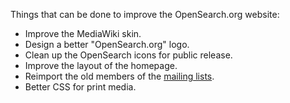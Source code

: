 Things that can be done to improve the OpenSearch.org website:

  - Improve the MediaWiki skin.
  - Design a better "OpenSearch.org" logo.
  - Clean up the OpenSearch icons for public release.
  - Improve the layout of the homepage.
  - Reimport the old members of the [mailing
    lists](Community/Mailing_lists "wikilink").
  - Better CSS for print media.
